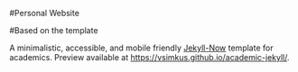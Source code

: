 #Personal Website



#Based on the template

A minimalistic, accessible, and mobile friendly [Jekyll-Now](https://github.com/barryclark/jekyll-now) template for academics. 
Preview available at <https://vsimkus.github.io/academic-jekyll/>.


